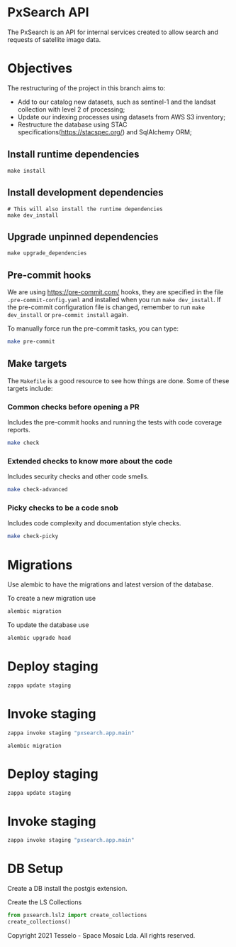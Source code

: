 # PxSearch API
The PxSearch is an API for internal services created to allow search and requests of satellite image data.

# Objectives
The restructuring of the project in this branch aims to:
- Add to our catalog new datasets, such as sentinel-1 and the landsat collection with level 2 of processing;
- Update our indexing processes using datasets from AWS S3 inventory;
- Restructure the database using STAC specifications(https://stacspec.org/) and SqlAlchemy ORM;

## Install runtime dependencies

```
make install
```


## Install development dependencies

```
# This will also install the runtime dependencies
make dev_install
```

## Upgrade unpinned dependencies

```
make upgrade_dependencies
```

## Pre-commit hooks

We are using <https://pre-commit.com/> hooks, they are specified in the file `.pre-commit-config.yaml` and installed when you run `make dev_install`.
If the pre-commit configuration file is changed, remember to run `make dev_install` or `pre-commit install` again.

To manually force run the pre-commit tasks, you can type:

```bash
make pre-commit
```

## Make targets

The `Makefile` is a good resource to see how things are done.
Some of these targets include:

### Common checks before opening a PR

Includes the pre-commit hooks and running the tests with
code coverage reports.

```bash
make check
```


### Extended checks to know more about the code

Includes security checks and other code smells.

```bash
make check-advanced
```

### Picky checks to be a code snob

Includes code complexity and documentation style checks.
```bash
make check-picky
```

# Migrations
Use alembic to have the migrations and latest version of the database.

To create a new migration use
```bash
alembic migration
```

To update the database use
```bash
alembic upgrade head
```

# Deploy staging

```bash
zappa update staging
```

# Invoke staging

```bash
zappa invoke staging "pxsearch.app.main"
```

```
alembic migration
```

# Deploy staging

```bash
zappa update staging
```

# Invoke staging

```bash
zappa invoke staging "pxsearch.app.main"
```

# DB Setup
Create a DB install the postgis extension.

Create the LS Collections
```python
from pxsearch.lsl2 import create_collections
create_collections()
```


Copyright 2021 Tesselo - Space Mosaic Lda. All rights reserved.

